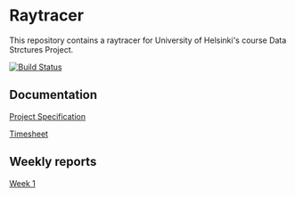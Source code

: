 # Raytracer


This repository contains a raytracer for University of Helsinki's course Data Strctures Project.

[![Build Status](https://travis-ci.org/Tykky/Raytracer.svg?branch=master)](https://travis-ci.org/Tykky/Raytracer)

## Documentation

[Project Specification](./Documentation/specification.md)

[Timesheet](./Documentation/timesheet.md)

## Weekly reports

[Week 1](./Documentation/reports/week1.md)